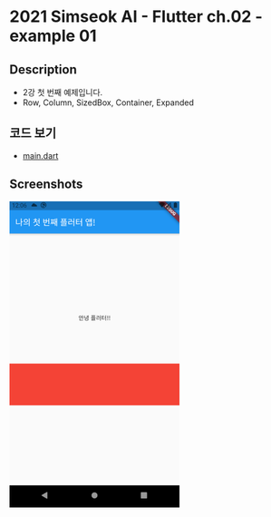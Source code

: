 # 2021 Simseok AI - Flutter ch.02 - example 01

## Description
 - 2강 첫 번째 예제입니다.
 - Row, Column, SizedBox, Container, Expanded

## 코드 보기
 - [main.dart](https://github.com/DokySp/2021-Simseok-AI-Class-Flutter/blob/main/examples/ex_ch02-01/lib/main.dart)

## Screenshots

<img src = "https://github.com/DokySp/2021-Simseok-AI-Class-Flutter/blob/main/examples/ex_ch02-01/document/ex01.png?raw=true" width = 300>
